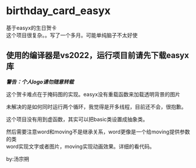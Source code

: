 # birthday_card_easyx
基于easyx的生日贺卡  
这个项目很复杂。。写了一个多月。可能单纯脑子不太好使  
## 使用的编译器是vs2022，运行项目前请先下载easyx库  
***警告：个人logo请勿随意转载***  
  
这个贺卡难点在于掩码图的实现。easyx没有重载函数来加载透明背景的图片  
  
未解决的是如何同时运行两个循环，我觉得是开多线程，目前还不会，很抱歉。
  
这个项目没有用到虚函数，其实可以把basic类设置成抽象类。 
  
然后需要注意word和moving不是继承关系，word更像是一个给moving提供参数的类  
word实现文字或者图片，moving实现动画效果。详细的看代码。 
  
by:汤宗朔
